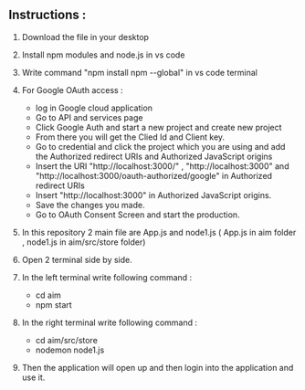 ## Instructions :
1. Download the file in your desktop
2. Install npm modules and node.js in vs code
3. Write command "npm install npm --global" in vs code terminal
4. For Google OAuth access :
   -  log in Google cloud application
   -  Go to API and services page
   -  Click Google Auth and start a new project and create new project
   -  From there you will get the Clied Id and Client key.
   -  Go to credential and click the project which you are using and add the Authorized redirect URIs and Authorized JavaScript origins 
   -  Insert the URI "http://localhost:3000/" , "http://localhost:3000" and "http://localhost:3000/oauth-authorized/google" in Authorized redirect URIs
   -  Insert "http://localhost:3000" in Authorized JavaScript origins.
   -  Save the changes you made.
   -  Go to OAuth Consent Screen and start the production.
   
5. In this repository 2 main file are App.js and node1.js ( App.js in aim folder , node1.js in aim/src/store folder)
6. Open 2 terminal side by side.
7. In the left terminal write following command :
   
     - cd aim
     - npm start

9. In the right terminal write following command :

     - cd aim/src/store
     - nodemon node1.js

10. Then the application will open up and then login into the application and use it. 
